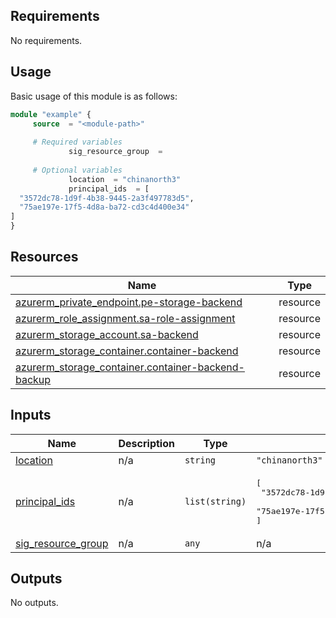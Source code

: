 <!-- BEGIN_AUTOMATED_TF_DOCS_BLOCK -->
## Requirements

No requirements.
## Usage
Basic usage of this module is as follows:
```terraform
module "example" {
  	 source  = "<module-path>"
        
	 # Required variables
        	 sig_resource_group  = 
        
	 # Optional variables
        	 location  = "chinanorth3"
        	 principal_ids  = [
  "3572dc78-1d9f-4b38-9445-2a3f497783d5",
  "75ae197e-17f5-4d8a-ba72-cd3c4d400e34"
]
}
```
## Resources

| Name | Type |
|------|------|
| [azurerm_private_endpoint.pe-storage-backend](https://registry.terraform.io/providers/hashicorp/azurerm/latest/docs/resources/private_endpoint) | resource |
| [azurerm_role_assignment.sa-role-assignment](https://registry.terraform.io/providers/hashicorp/azurerm/latest/docs/resources/role_assignment) | resource |
| [azurerm_storage_account.sa-backend](https://registry.terraform.io/providers/hashicorp/azurerm/latest/docs/resources/storage_account) | resource |
| [azurerm_storage_container.container-backend](https://registry.terraform.io/providers/hashicorp/azurerm/latest/docs/resources/storage_container) | resource |
| [azurerm_storage_container.container-backend-backup](https://registry.terraform.io/providers/hashicorp/azurerm/latest/docs/resources/storage_container) | resource |

## Inputs

| Name | Description | Type | Default | Required |
|------|-------------|------|---------|:--------:|
| <a name="input_location"></a> [location](#input\_location) | n/a | `string` | `"chinanorth3"` | no |
| <a name="input_principal_ids"></a> [principal\_ids](#input\_principal\_ids) | n/a | `list(string)` | <pre>[<br/>  "3572dc78-1d9f-4b38-9445-2a3f497783d5",<br/>  "75ae197e-17f5-4d8a-ba72-cd3c4d400e34"<br/>]</pre> | no |
| <a name="input_sig_resource_group"></a> [sig\_resource\_group](#input\_sig\_resource\_group) | n/a | `any` | n/a | yes |

## Outputs

No outputs.
<!-- END_AUTOMATED_TF_DOCS_BLOCK -->